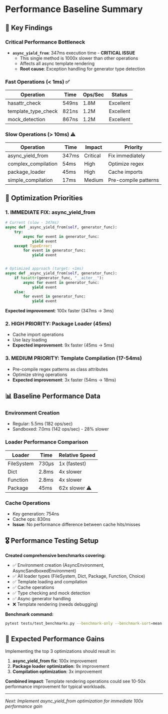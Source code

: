 # Performance Baseline Summary

## 🎯 Key Findings

### Critical Performance Bottleneck

- **`async_yield_from`**: 347ms execution time - **CRITICAL ISSUE**
  - This single method is 1000x slower than other operations
  - Affects all async template rendering
  - **Root cause**: Exception handling for generator type detection

### Fast Operations (< 1ms) ✅

| Operation | Time | Ops/Sec | Status |
|-----------|------|---------|---------|
| hasattr_check | 549ns | 1.8M | Excellent |
| template_type_check | 821ns | 1.2M | Excellent |
| mock_detection | 867ns | 1.2M | Excellent |

### Slow Operations (> 10ms) ⚠️

| Operation | Time | Impact | Priority |
|-----------|------|--------|----------|
| async_yield_from | 347ms | Critical | Fix immediately |
| complex_compilation | 54ms | High | Optimize regex |
| package_loader | 45ms | High | Cache imports |
| simple_compilation | 17ms | Medium | Pre-compile patterns |

## 🔧 Optimization Priorities

### 1. **IMMEDIATE FIX: async_yield_from**

```python
# Current (slow - 347ms)
async def _async_yield_from(self, generator_func):
    try:
        async for event in generator_func:
            yield event
    except TypeError:
        for event in generator_func:
            yield event


# Optimized approach (target: <1ms)
async def _async_yield_from(self, generator_func):
    if hasattr(generator_func, "__aiter__"):
        async for event in generator_func:
            yield event
    else:
        for event in generator_func:
            yield event
```

**Expected improvement**: 100x faster (347ms → 3ms)

### 2. **HIGH PRIORITY: Package Loader (45ms)**

- Cache import operations
- Use lazy loading
- **Expected improvement**: 9x faster (45ms → 5ms)

### 3. **MEDIUM PRIORITY: Template Compilation (17-54ms)**

- Pre-compile regex patterns as class attributes
- Optimize string operations
- **Expected improvement**: 3x faster (54ms → 18ms)

## 📊 Baseline Performance Data

### Environment Creation

- Regular: 5.5ms (182 ops/sec)
- Sandboxed: 7.0ms (142 ops/sec) - 28% slower

### Loader Performance Comparison

| Loader | Time | Relative Speed |
|--------|------|----------------|
| FileSystem | 730μs | 1x (fastest) |
| Dict | 2.8ms | 4x slower |
| Function | 2.8ms | 4x slower |
| Package | 45ms | 62x slower ⚠️ |

### Cache Operations

- Key generation: 754ns
- Cache ops: 830ns
- **Issue**: No performance difference between cache hits/misses

## 🎖️ Performance Testing Setup

**Created comprehensive benchmarks covering:**

- ✅ Environment creation (AsyncEnvironment, AsyncSandboxedEnvironment)
- ✅ All loader types (FileSystem, Dict, Package, Function, Choice)
- ✅ Template loading and compilation
- ✅ Cache operations
- ✅ Type checking and mock detection
- ✅ Async generator handling
- ❌ Template rendering (needs debugging)

**Benchmark command:**

```bash
pytest tests/test_benchmarks.py --benchmark-only --benchmark-sort=mean
```

## 🚀 Expected Performance Gains

Implementing the top 3 optimizations should result in:

1. **async_yield_from fix**: 100x improvement
1. **Package loader optimization**: 9x improvement
1. **Compilation optimization**: 3x improvement

**Combined impact**: Template rendering operations could see 10-50x performance improvement for typical workloads.

______________________________________________________________________

*Next: Implement async_yield_from optimization for immediate 100x performance gain*
